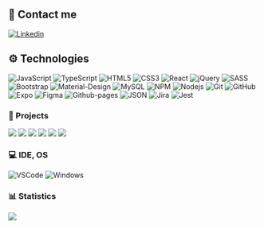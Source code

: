 ## :call_me_hand: Contact me
[![Linkedin](https://img.shields.io/badge/LinkedIn-blue?style=for-the-badge&logo=linkedin&logoColor=white)](https://www.linkedin.com/in/dibrovgleb/)
<!--
[![GMAIL](https://img.shields.io/badge/Gmail-D14836?style=for-the-badge&logo=gmail&logoColor=white)](
!-->

## :gear: Technologies

![JavaScript](https://img.shields.io/badge/JavaScript-181717?style=for-the-badge&logo=javascript&logoColor=F7DF1E)
![TypeScript](https://img.shields.io/badge/TypeScript-181717?style=for-the-badge&logo=typescript&logoColor=007ACC)
![HTML5](https://img.shields.io/badge/HTML5-181717?style=for-the-badge&logo=html5&logoColor=E34F26)
![CSS3](https://img.shields.io/badge/CSS3-181717?style=for-the-badge&logo=css3&logoColor=1572B6)
![React](https://img.shields.io/badge/React-181717?style=for-the-badge&logo=react&logoColor=61DAFB)
![jQuery](https://img.shields.io/badge/jQuery-181717?style=for-the-badge&logo=jquery&logoColor=0769AD)
![SASS](https://img.shields.io/badge/Sass-181717?style=for-the-badge&logo=sass&logoColor=CC6699)
![Bootstrap](https://img.shields.io/badge/-Bootstrap-181717?style=for-the-badge&logo=bootstrap&logoColor=563D7C)
![Material-Design](https://img.shields.io/badge/material%20design-181717?style=for-the-badge&logo=material%20design&logoColor=0081CB)
![MySQL](https://img.shields.io/badge/MySQL-181717?style=for-the-badge&logo=mysql&logoColor=white)
![NPM](https://img.shields.io/badge/npm-181717?style=for-the-badge&logo=npm&logoColor=white)
![Nodejs](https://img.shields.io/badge/Node.js-181717?style=for-the-badge&logo=nodedotjs&logoColor=43853D)
![Git](https://img.shields.io/badge/-Git-181717?style=for-the-badge&logo=git)
![GitHub](https://img.shields.io/badge/-GitHub-181717?style=for-the-badge&logo=github)
![Expo](https://img.shields.io/badge/Expo-181717?style=for-the-badge&logo=expo&logoColor=white)
![Figma](https://img.shields.io/badge/Figma-181717?style=for-the-badge&logo=figma&logoColor=F24E1E)
![Github-pages](https://img.shields.io/badge/GitHub%20Pages-181717?style=for-the-badge&logo=GitHub%20Pages&logoColor=white)
![JSON](https://img.shields.io/badge/json-181717?style=for-the-badge&logo=json&logoColor=5E5C5C)
![Jira](https://img.shields.io/badge/Jira-181717?style=for-the-badge&logo=Jira&logoColor=0052CC)
![Jest](https://img.shields.io/badge/Jest-181717?style=for-the-badge&logo=Jest&logoColor=C21325)

### :link: Projects

[![](https://img.shields.io/badge/React_Quiz-20232A?style=for-the-badge&logo=react&logoColor=61DAFB)](https://dibrovgleb.github.io/react-projects/)
[![](https://img.shields.io/badge/RPSGame-D32936.svg?style=for-the-badge&logo=riotgames&logoColor=white)](https://dibrovgleb.github.io/RPSGame/)
[![](https://img.shields.io/badge/Pixi.js_Game-ca3762?style=for-the-badge&logo=Three.js&logoColor=fff)](https://dibrovgleb.github.io/numbersgame/)
[![](https://img.shields.io/badge/RWD_Landing-62BF40?style=for-the-badge&logo=Figma&logoColor=fff)](https://dibrovgleb.github.io/landing/)
[![](https://img.shields.io/badge/🛒_Shop_page-007bff?style=for-the-badge)](https://dibrovgleb.github.io/dz/)
[![](https://img.shields.io/badge/Learn_HTML-E34F26?style=for-the-badge&logo=html5&logoColor=fff)](https://dibrovgleb.github.io/LearnHtml/index.html)

### :computer: IDE, OS
![VSCode](https://img.shields.io/badge/VSCode-0078D4?style=for-the-badge&logo=visual%20studio%20code&logoColor=white)
![Windows](https://img.shields.io/badge/Windows_10-0078D6?style=for-the-badge&logo=windows&logoColor=white)

### :bar_chart: Statistics

![](https://komarev.com/ghpvc/?username=DibrovGleb&color=green)

<!--
![Anurag's GitHub stats](https://github-readme-stats.vercel.app/api?username=DibrovGleb&count_private=true)

[![Top Langs](https://github-readme-stats.vercel.app/api/top-langs/?username=DibrovGleb&layout=compact)](https://github.com/anuraghazra/github-readme-stats)
